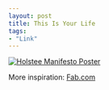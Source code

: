 ```yaml
---
layout: post
title: This Is Your Life
tags:
- "Link"
---
```

[ ![Holstee Manifesto Poster][img3] ](http://images.sayzlim.net/2011/07/holstee_manifesto.png "Holstee Manifesto Poster")

[img3]: http://images.sayzlim.net/2011/07/holstee_manifesto.png "Holstee Manifesto Poster"

More inspiration: [Fab.com](http://fab.com/gojuxp "Fab")
